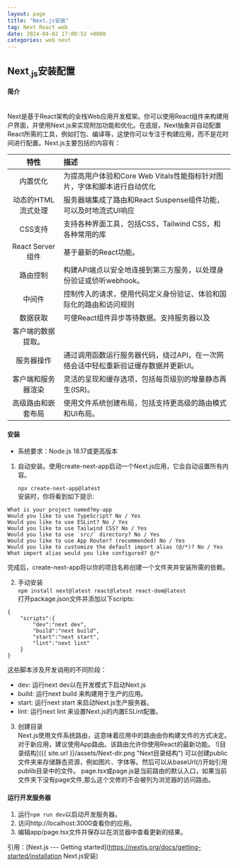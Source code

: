 ```yaml
---
layout: page
title: "Next.js安装"
tag: Next React web
date: 2024-04-02 17:00:52 +0800
categories: web next
---
```

## Next<sub>.js</sub>安装配置
#### 简介
<br>
Next是基于React架构的全栈Web应用开发框架。你可以使用React组件来构建用户界面，并使用Next.js来实现附加功能和优化。在底层，Next抽象并自动配置React所需的工具，例如打包、编译等，这使你可以专注于构建应用，而不是花时间进行配置。Next.js主要包括的内容有：


| 特性 |  描述 |
|:---:|:---|
|内置优化|为提高用户体验和Core Web Vitals性能指标针对图片，字体和脚本进行自动优化|
|动态的HTML流式处理|服务器端集成了路由和React Suspense组件功能，可以及时地流式UI响应|
|CSS支持|支持各种界面工具，包括CSS，Tailwind CSS，和各种常用的库|
|React Server组件|基于最新的React功能。|
|路由控制|构建API端点以安全地连接到第三方服务，以处理身份验证或侦听webhook。|
|中间件|控制传入的请求，使用代码定义身份验证、体验和国际化的路由和访问规则|
|数据获取|可使React组件异步等待数据。支持服务器以及
客户端的数据提取。|
|服务器操作|通过调用函数运行服务器代码，绕过API，在一次网络会话中轻松重新验证缓存数据并更新UI。|
|客户端和服务器渲染|灵活的呈现和缓存选项，包括每页级别的增量静态再生(ISR)。|
|高级路由和嵌套布局|使用文件系统创建布局，包括支持更高级的路由模式和UI布局。|

#### 安装
- 系统要求：Node.js 18.17或更高版本

1. 自动安装。使用create-next-app启动一个Next.js应用，它会自动设置所有内容。

   `npx create-next-app@latest`  
安装时，你将看到如下提示:
```
What is your project named?my-app
Would you like to use TypeScript? No / Yes
Would you like to use ESLint? No / Yes
Would you like to use Tailwind CSS? No / Yes
Would you like to use `src/` directory? No / Yes
Would you like to use App Router? (recommended) No / Yes
Would you like to customize the default import alias (@/*)? No / Yes
What import alias would you like configured? @/*
```
完成后，create-next-app将以你的项目名称创建一个文件夹并安装所需的依赖。

2. 手动安装<br>`npm install next@latest react@latest react-dom@latest`  
打开package.json文件并添加以下scripts:
```
{
    "scripts":{
        "dev":"next dev",
        "build":"next build",
        "start":"next start",
        "lint":"next lint"
    }
}
```
这些脚本涉及开发诮用的不同阶段：
- dev:  运行next dev以在开发模式下启动Next.js
- build:    运行next build 来构建用于生产的应用。
- start:    运行next start 来启动Next.js生产服务器。
- lint:     运行next lint 来设置Next.js的内置ESLint配置。
3. 创建目录<br>
Next.js使用文件系统路由，这意味着应用中的路由由你构建文件的方式决定。对于新应用，建议使用App路由。该路由允许你使用React的最新功能。
![目录结构]({{ site.url }}/assets/Next-dir.png "Next目录结构")
可以创建public文件夹来存储静态资源，例如图片、字体等。然后可以从baseUrl(/)开始引用publib目录中的文件。
page.tsx或page.js是当前路由的默认入口，如果当前文件夹下没有page文件,那么这个文修的不会被列为浏览器的访问路由。  

#### 运行开发服务器

1. 运行`npm run dev`以启动开发服务器。
2. 访问http://localhost:3000查看你的应用。
3. 编辑app/page.tsx文件并保存以在浏览器中查看更新的结果。


引用：[Next.js --- Getting started](https://nextjs.org/docs/getting-started/installation Next.js安装)
